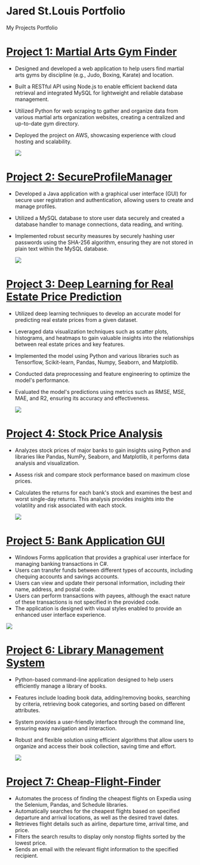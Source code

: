 # Jared St.Louis Portfolio
My Projects Portfolio

# [Project 1: Martial Arts Gym Finder](https://github.com/JStLouisCode/Martial-Arts-Gym-Finder)
- Designed and developed a web application to help users find martial arts gyms by discipline (e.g., Judo, Boxing, Karate) and location.
- Built a RESTful API using Node.js to enable efficient backend data retrieval and integrated MySQL for lightweight and reliable database management.
- Utilized Python for web scraping to gather and organize data from various martial arts organization websites, creating a centralized and up-to-date gym directory.
- Deployed the project on AWS, showcasing experience with cloud hosting and scalability.

  ![](/images/MAGymFinder.png)

  
# [Project 2: SecureProfileManager](https://github.com/JStLouisCode/SecureProfileManager)
-  Developed a Java application with a graphical user interface (GUI) for secure user registration and authentication, allowing users to create and manage profiles.
-  Utilized a MySQL database to store user data securely and created a database handler to manage connections, data reading, and writing.
- Implemented robust security measures by securely hashing user passwords using the SHA-256 algorithm, ensuring they are not stored in plain text within the MySQL database.

  ![](/images/SecureProfileManager.png)


# [Project 3: Deep Learning for Real Estate Price Prediction](https://github.com/JStLouisCode/Deep-Learning-for-RE-Price-Prediction)
- Utilized deep learning techniques to develop an accurate model for predicting real estate prices from a given dataset.
- Leveraged data visualization techniques such as scatter plots, histograms, and heatmaps to gain valuable insights into the relationships between real estate prices and key features.
- Implemented the model using Python and various libraries such as Tensorflow, Scikit-learn, Pandas, Numpy, Seaborn, and Matplotlib.
- Conducted data preprocessing and feature engineering to optimize the model's performance.
- Evaluated the model's predictions using metrics such as RMSE, MSE, MAE, and R2, ensuring its accuracy and effectiveness.

  ![](/images/Deeppic.PNG)

# [Project 4: Stock Price Analysis](https://github.com/JStLouisCode/Stock-Price-Analysis)
- Analyzes stock prices of major banks to gain insights using Python and libraries like Pandas, NumPy, Seaborn, and Matplotlib, it performs data analysis and visualization.
- Assess risk and compare stock performance based on maximum close prices.
- Calculates the returns for each bank's stock and examines the best and worst single-day returns. This analysis provides insights into the volatility and risk associated with each stock.

  ![](/images/Stock_price_analysispic.PNG)

# [Project 5: Bank Application GUI](https://github.com/JStLouisCode/Bank-Application-GUI-)

- Windows Forms application that provides a graphical user interface for managing banking transactions in C#. 
- Users can transfer funds between different types of accounts, including chequing accounts and savings accounts.
- Users can view and update their personal information, including their name, address, and postal code.
- Users can perform transactions with payees, although the exact nature of these transactions is not specified in the provided code.
- The application is designed with visual styles enabled to provide an enhanced user interface experience.

 ![](/images/bankpic.PNG) 

# [Project 6: Library Management System](https://github.com/JStLouisCode/Library-Management-System)

- Python-based command-line application designed to help users efficiently manage a library of books.
- Features include loading book data, adding/removing books, searching by criteria, retrieving book categories, and sorting based on different attributes.
- System provides a user-friendly interface through the command line, ensuring easy navigation and interaction.
- Robust and flexible solution using efficient algorithms that allow users to organize and access their book collection, saving time and effort.

  ![](/images/bookshelfpic.PNG)


# [Project 7: Cheap-Flight-Finder](https://github.com/JStLouisCode/Cheap-Flight-Finder)
- Automates the process of finding the cheapest flights on Expedia using the Selenium, Pandas, and Schedule libraries.
- Automatically searches for the cheapest flights based on specified departure and arrival locations, as well as the desired travel dates.
- Retrieves flight details such as airline, departure time, arrival time, and price.
- Filters the search results to display only nonstop flights sorted by the lowest price.
- Sends an email with the relevant flight information to the specified recipient.





